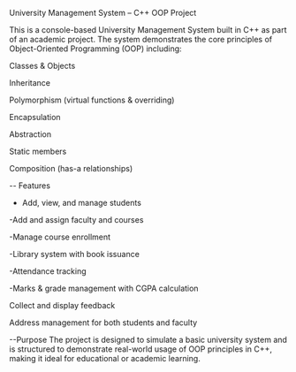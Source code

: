  University Management System – C++ OOP Project

This is a console-based University Management System built in C++ as part of an academic project. The system demonstrates the core principles of Object-Oriented Programming (OOP) including:

Classes & Objects

Inheritance

Polymorphism (virtual functions & overriding)

Encapsulation

Abstraction

Static members

Composition (has-a relationships)

-- Features
- Add, view, and manage students

-Add and assign faculty and courses

-Manage course enrollment

-Library system with book issuance

-Attendance tracking

-Marks & grade management with CGPA calculation

Collect and display feedback

Address management for both students and faculty

--Purpose
The project is designed to simulate a basic university system and is structured to demonstrate real-world usage of OOP principles in C++, making it ideal for educational or academic learning.